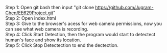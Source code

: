 Step 1: Open git bash then input "git clone https://github.com/Jugram-Chen/EE629Project.git"  
Step 2: Open index.html  
Step 3: Give to the browser's acess for web camera permissions, now you can see what  web camera is recording.  
Step 4: Click Start Detection, then the program would start to detectect human's face and show its location.  
Step 5: Click Stop Detectection to end the dectection.  

